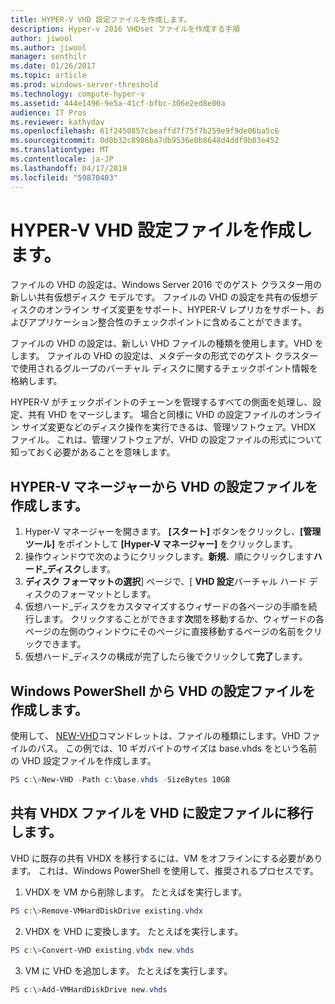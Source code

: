 ```yaml
---
title: HYPER-V VHD 設定ファイルを作成します。
description: Hyper-v 2016 VHDset ファイルを作成する手順
author: jiwool
ms.author: jiwool
manager: senthilr
ms.date: 01/26/2017
ms.topic: article
ms.prod: windows-server-threshold
ms.technology: compute-hyper-v
ms.assetid: 444e1496-9e5a-41cf-bfbc-306e2ed8e00a
audience: IT Pros
ms.reviewer: kathydav
ms.openlocfilehash: 61f2450857cbeaffd7f75f7b259e9f9de06ba5c6
ms.sourcegitcommit: 0d0b32c8986ba7db9536e0b8648d4ddf9b03e452
ms.translationtype: MT
ms.contentlocale: ja-JP
ms.lasthandoff: 04/17/2019
ms.locfileid: "59870403"
---
```

# <a name="create-hyper-v-vhd-set-files"></a>HYPER-V VHD 設定ファイルを作成します。
ファイルの VHD の設定は、Windows Server 2016 でのゲスト クラスター用の新しい共有仮想ディスク モデルです。 ファイルの VHD の設定を共有の仮想ディスクのオンライン サイズ変更をサポート、HYPER-V レプリカをサポート、およびアプリケーション整合性のチェックポイントに含めることができます。 

ファイルの VHD の設定は、新しい VHD ファイルの種類を使用します。VHD をします。 ファイルの VHD の設定は、メタデータの形式でのゲスト クラスターで使用されるグループのバーチャル ディスクに関するチェックポイント情報を格納します。

HYPER-V がチェックポイントのチェーンを管理するすべての側面を処理し、設定、共有 VHD をマージします。 場合と同様に VHD の設定ファイルのオンライン サイズ変更などのディスク操作を実行できるは、管理ソフトウェア。VHDX ファイル。 これは、管理ソフトウェアが、VHD の設定ファイルの形式について知っておく必要があることを意味します。

## <a name="create-a-vhd-set-file-from-hyper-v-manager"></a>HYPER-V マネージャーから VHD の設定ファイルを作成します。

1.  Hyper-V マネージャーを開きます。 **[スタート]** ボタンをクリックし、**[管理ツール]** をポイントして **[Hyper-V マネージャー]** をクリックします。
2.  操作ウィンドウで次のようにクリックします。**新規**、順にクリックします**ハード_ディスク**します。
3.  **ディスク フォーマットの選択**] ページで、[ **VHD 設定**バーチャル ハード ディスクのフォーマットとします。
4.  仮想ハード_ディスクをカスタマイズするウィザードの各ページの手順を続行します。 クリックすることができます**次**間を移動するか、ウィザードの各ページの左側のウィンドウにそのページに直接移動するページの名前をクリックできます。
5.  仮想ハード_ディスクの構成が完了したら後でクリックして**完了**します。

## <a name="create-a-vhd-set-file-from-windows-powershell"></a>Windows PowerShell から VHD の設定ファイルを作成します。

使用して、 [NEW-VHD](https://technet.microsoft.com/library/hh848503.aspx)コマンドレットは、ファイルの種類にします。VHD ファイルのパス。 この例では、10 ギガバイトのサイズは base.vhds をという名前の VHD 設定ファイルを作成します。

``` PowerShell
PS c:\>New-VHD -Path c:\base.vhds -SizeBytes 10GB
```

## <a name="migrate-a-shared-vhdx-file-to-a-vhd-set-file"></a>共有 VHDX ファイルを VHD に設定ファイルに移行します。

VHD に既存の共有 VHDX を移行するには、VM をオフラインにする必要があります。 これは、Windows PowerShell を使用して、推奨されるプロセスです。

1.  VHDX を VM から削除します。 たとえばを実行します。 
  ``` PowerShell
  PS c:\>Remove-VMHardDiskDrive existing.vhdx
  ```
  
2.  VHDX を VHD に変換します。 たとえばを実行します。
  ``` PowerShell
  PS c:\>Convert-VHD existing.vhdx new.vhds
  ```
  
3.  VM に VHD を追加します。 たとえばを実行します。
  ``` PowerShell
  PS c:\>Add-VMHardDiskDrive new.vhds
  ```
  



